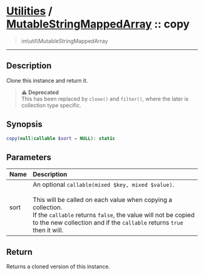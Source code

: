# [Utilities](util.md) / [MutableStringMappedArray](util-MutableStringMappedArray.md) :: copy
 > im\util\MutableStringMappedArray
____

## Description
Clone this instance and return it.

> :warning: **Deprecated**  
> This has been replaced by `clone()` and `filter()`, where the later is collection type specific.  

## Synopsis
```php
copy(null|callable $sort = NULL): static
```

## Parameters
| Name | Description |
| :--- | :---------- |
| sort | An optional `callable(mixed $key, mixed $value)`.<br /><br />This will be called on each value when copying a collection.<br />If the `callable` returns `false`, the value will not be copied<br />to the new collection and if the `callable` returns `true` then it will. |

## Return
Returns a cloned version of this instance.
